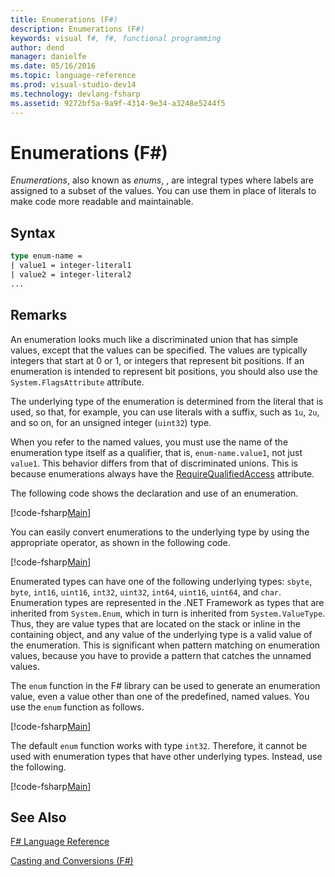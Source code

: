 ```yaml
---
title: Enumerations (F#)
description: Enumerations (F#)
keywords: visual f#, f#, functional programming
author: dend
manager: danielfe
ms.date: 05/16/2016
ms.topic: language-reference
ms.prod: visual-studio-dev14
ms.technology: devlang-fsharp
ms.assetid: 9272bf5a-9a9f-4314-9e34-a3248e5244f5 
---
```


# Enumerations (F#)

*Enumerations*, also known as *enums*, , are integral types where labels are assigned to a subset of the values. You can use them in place of literals to make code more readable and maintainable.


## Syntax

```fsharp
type enum-name =
| value1 = integer-literal1
| value2 = integer-literal2
...
```

## Remarks
An enumeration looks much like a discriminated union that has simple values, except that the values can be specified. The values are typically integers that start at 0 or 1, or integers that represent bit positions. If an enumeration is intended to represent bit positions, you should also use the `System.FlagsAttribute` attribute.

The underlying type of the enumeration is determined from the literal that is used, so that, for example, you can use literals with a suffix, such as `1u`, `2u`, and so on, for an unsigned integer (`uint32`) type.

When you refer to the named values, you must use the name of the enumeration type itself as a qualifier, that is, `enum-name.value1`, not just `value1`. This behavior differs from that of discriminated unions. This is because enumerations always have the [RequireQualifiedAccess](https://msdn.microsoft.com/library/8b9b6ade-0471-4413-ac5d-638cd0de5f15) attribute.

The following code shows the declaration and use of an enumeration.

[!code-fsharp[Main](../../../samples/snippets/fslangref1/snippet2101.fs)]

You can easily convert enumerations to the underlying type by using the appropriate operator, as shown in the following code.

[!code-fsharp[Main](../../../samples/snippets/fslangref1/snippet2102.fs)]

Enumerated types can have one of the following underlying types: `sbyte`, `byte`, `int16`, `uint16`, `int32`, `uint32`, `int64`, `uint16`, `uint64`, and `char`. Enumeration types are represented in the .NET Framework as types that are inherited from `System.Enum`, which in turn is inherited from `System.ValueType`. Thus, they are value types that are located on the stack or inline in the containing object, and any value of the underlying type is a valid value of the enumeration. This is significant when pattern matching on enumeration values, because you have to provide a pattern that catches the unnamed values.

The `enum` function in the F# library can be used to generate an enumeration value, even a value other than one of the predefined, named values. You use the `enum` function as follows.

[!code-fsharp[Main](../../../samples/snippets/fslangref1/snippet2103.fs)]

The default `enum` function works with type `int32`. Therefore, it cannot be used with enumeration types that have other underlying types. Instead, use the following.

[!code-fsharp[Main](../../../samples/snippets/fslangref1/snippet2104.fs)]
    
## See Also
[F&#35; Language Reference](FSharp-Language-Reference.md)

[Casting and Conversions &#40;F&#35;&#41;](Casting-and-Conversions-%5BFSharp%5D.md)